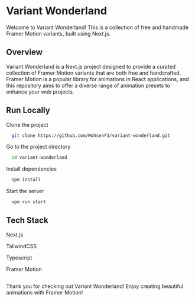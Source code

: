 
# Variant Wonderland

Welcome to Variant Wonderland! This is a collection of free and handmade Framer Motion variants, built using Next.js.


## Overview

Variant Wonderland is a Next.js project designed to provide a curated collection of Framer Motion variants that are both free and handcrafted. Framer Motion is a popular library for animations in React applications, and this repository aims to offer a diverse range of animation presets to enhance your web projects.
## Run Locally

Clone the project

```bash
  git clone https://github.com/MohsenF3/variant-wonderland.git
```

Go to the project directory

```bash
  cd variant-wonderland
```

Install dependencies

```bash
  npm install
```

Start the server

```bash
  npm run start
```


## Tech Stack

Next.js

TailwindCSS

Typescript

Framer Motion



## 
Thank you for checking out Variant Wonderland! Enjoy creating beautiful animations with Framer Motion!